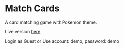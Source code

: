 # Match Cards
A card matching game with Pokemon theme.

Live version [here](https://matchcards-7d5da.firebaseapp.com/selectgamemode)

Login as Guest or 
Use account: demo, password: demo
